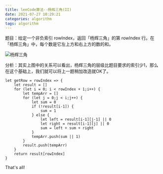 ```yaml
---
title: leeCode算法--杨辉三角(II)
date: 2021-07-27 10:29:21
categories: algorithm
tags: algorithm
---
```

题目：给定一个非负索引 rowIndex，返回「杨辉三角」的第 rowIndex 行。在「杨辉三角」中，每个数是它左上方和右上方的数的和。

![杨辉三角](../../35/1.gif)

分析：其实上图中的关系可以看出，杨辉三角的层级比题目要求的索引少1，那么在这个基础上，我们就可以将上一题稍加改造就OK了。

```
let getRow = rowIndex => {
    let result = []
    for (let i = 0; i < rowIndex + 1;i++) {
        let tempArr = []
        for (let j = 0;j < i;j++) {
            let sum = 0
            if (!result[i-1]) {
                sum = 1
            } else {
                let left = result[i-1][j-1] || 0
                let right = result[i-1][j] || 0
                sum = left + sum + right
            }
            tempArr.push(sum || 1)
        }
        result.push(tempArr)
    }
    return result[rowIndex]
}
```
That's all!